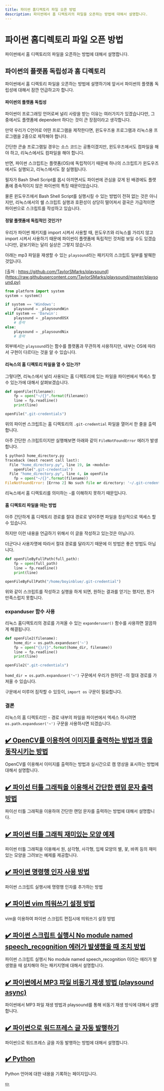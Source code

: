 ```yaml
---
title: 파이썬 홈디렉토리 파일 오픈 방법
description: 파이썬에서 홈 디렉토리의 파일을 오픈하는 방법에 대해서 설명합니다.
---
```



파이썬 홈디렉토리 파일 오픈 방법
===


파이썬에서 홈 디렉토리의 파일을 오픈하는 방법에 대해서 설명합니다.


파이썬의 플랫폼 독립성과 홈 디렉토리
---


파이썬에서 홈 디렉토리 파일을 오픈하는 방법에 설명하기에 앞서서 
파이썬의 플랫폼 독립성에 대해서 잠깐 언급하고자 합니다. 


#### 파이썬의 플랫폼 독립성


파이썬이 프로그래밍 언어로써 널리 사랑을 받는 이유는 
여러가지가 있겠습니다만, 
그 중에서도 플랫폼에 dependent 하다는 것이 큰 장점이라고 생각합니다. 


만약 우리가 C언어로 어떤 프로그램을 제작한다면, 
윈도우즈용 프로그램과 리눅스용 프로그램을 2중으로 제작해야 합니다. 


간단한 콘솔 프로그램일 경우는 소스 코드는 공통이겠지만, 
윈도우즈에서도 컴파일을 해야 하고, 리눅스에서도 컴파일을 해야 합니다. 


반면, 파이썬 스크립트는 플랫폼(OS)에 독립적이기 때문에 
하나의 스크립트가 윈도우즈에서도 실행되고, 
리눅스에서도 잘 실행됩니다. 


필자가 Bash Shell Script를 몹시 아끼면서도 
파이썬에 관심을 갖게 된 배경에도 플랫폼에 종속적이지 않은 
파이썬의 특징 때문이었습니다. 


물론 윈도우즈에서 Bash Shell Script를 실행시킬 수 있는 
방법이 전혀 없는 것은 아니지만, 
리눅스에서의 쉘 스크립트 실행과 호환성이 상당히 떨어져서 
결국은 가급적이면 파이썬으로 스크립트를 작성하고 있습니다. 


#### 정말 플랫폼에 독립적인 것인가?


우리가 파이썬 패키지를 import 시켜서 사용할 때, 
윈도우즈와 리눅스를 가리지 않고 import 시켜서 사용하기 때문에 
파이썬이 플랫폼에 독립적인 것처럼 보일 수도 있겠습니다만, 
겉보기와는 달리 실상은 그렇지 않습니다. 


아래는 mp3 파일을 재생할 수 있는 <code>playsound</code>라는 패키지의 
스크립트 일부를 발췌한 것입니다. 


[출처 : https://github.com/TaylorSMarks/playsound](https://raw.githubusercontent.com/TaylorSMarks/playsound/master/playsound.py)


```python
from platform import system
system = system()

if system == 'Windows':
    playsound = _playsoundWin
elif system == 'Darwin':
    playsound = _playsoundOSX
    # 중략
else:
    playsound = _playsoundNix
    # 중략
```


외부에서는 <code>playsound</code>라는 함수를 플랫폼과 무관하게 사용하지만, 
내부는 OS에 따라서 구현이 다르다는 것을 알 수 있습니다. 


#### 리눅스의 홈 디렉토리 파일을 열 수 있는가?


그렇다면, 리눅스에서 널리 사용되는 홈 디렉토리에 있는 파일을 
파이썬에서 엑세스 할 수 있는가에 대해서 살펴보겠습니다. 


```python
def openFile(filename):
    fp = open("~/{}".format(filename))
    line = fp.readline()
    print(line)

openFile(".git-credentials")
```


위의 파이썬 스크립트는 홈 디렉토리의 <code>.git-credential</code> 파일을 
열어서 한 줄을 출력합니다. 


아주 간단한 스크립트이지만 실행해보면 아래와 같이 
<code>FileNotFoundError</code> 에러가 발생합니다. 


```python
$ python3 home_directory.py 
Traceback (most recent call last):
  File "home_directory.py", line 19, in <module>
    openFile(".git-credential")
  File "home_directory.py", line 4, in openFile
    fp = open("~/{}".format(filename))
FileNotFoundError: [Errno 2] No such file or directory: '~/.git-credentialis'
```


리눅스에서 홈 디렉토리를 의미하는 <code>~</code>를 
이해하지 못하기 때문입니다. 


#### 홈 디렉토리 파일을 여는 방법


아주 간단하게 홈 디렉토리 경로를 절대 경로로 넣어주면 
파일을 정상적으로 엑세스 할 수 있습니다. 


하지만 이런 내용을 언급하기 위해서 
이 글을 작성하고 있는것은 아닙니다. 


더군다나 사용자명에 따라서 절대 경로를 달라지기 때문에 
이 방법은 좋은 방법도 아닙니다. 


```python
def openFileByFullPath(full_path):
    fp = open(full_path)
    line = fp.readline()
    print(line)

openFileByFullPath("/home/boyinblue/.git-credential")
```


위와 같이 스크립트를 작성하고 실행을 하게 되면, 
원하는 결과를 얻기는 했지만, 뭔가 만족스럽지 못합니다. 


### expanduser 함수 사용


리눅스 홈디렉토리의 경로를 가져올 수 있는 
<code>expanderuser()</code> 함수를 사용하면 깔끔하게 해결됩니다. 


```python
def openFile2(filename):
    home_dir = os.path.expanduser('~')
    fp = open("{}/{}".format(home_dir, filename))
    line = fp.readline()
    print(line)

openFile2(".git-credentials")
```


<code>homd_dir = os.path.expanduser('~')</code> 구문에서 
우리가 원하던 <code>~</code>의 절대 경로를 가져올 수 있습니다. 


구문에서 미루어 짐작할 수 있듯이, <code>import os</code> 구문이 필요합니다. 


### 결론


리눅스의 홈 디렉토리인 <code>~</code> 경로 내부의 파일을 
파이썬에서 엑세스 하시려면 <code>os.path.expanduser('~')</code> 구문을 
사용하시면 되겠습니다. 









[✔️  OpenCV를 이용하여 이미지를 출력하는 방법과 캠을 동작시키는 방법](001.html 'OpenCV를 이용해서 이미지를 출력하는 방법과 실시간으로 캠 영상을 표시하는 방법에 대해')
---


OpenCV를 이용해서 이미지를 출력하는 방법과 실시간으로 캠 영상을 표시하는 방법에 대해서 설명합니다.  


[✔️  파이선 터틀 그래픽을 이용해서 간단한 랜덤 문자 출력 방법](002.html '파이선 터틀 그래픽을 이용하여 간단한 랜덤 문자를 출력하는 방법에 ')
---


파이선 터틀 그래픽을 이용하여 간단한 랜덤 문자를 출력하는 방법에 대해서 설명합니다.


[✔️  파이썬 터틀 그래픽 재미있는 모양 예제](003-python-turtle-graphic-example.html '파이썬 터틀 그래픽을 이용해서 원, 삼각형, 사각형, 입체 모양의 별, 꽃, 바퀴 등의 재미있는 모양을 그려보는 ')
---


파이썬 터틀 그래픽을 이용해서 원, 삼각형, 사각형, 입체 모양의 별, 꽃, 바퀴 등의 재미있는 모양을 그려보는 예제를 제공합니다.


[✔️  파이썬 명령행 인자 사용 방법](003-python-명령행인자.html '파이썬 스크립트 실행시에 명령행 인')
---


파이썬 스크립트 실행시에 명령행 인자를 추가하는 방법


[✔️  파이썬 vim 띄워쓰기 설정 방법](004-python-vim-setting.html 'vim을 이용하여 파이썬 스크립트 편집시에 ')
---


vim을 이용하여 파이썬 스크립트 편집시에 띄워쓰기 설정 방법


[✔️  파이썬 스크립트 실행시 No module named speech_recognition 에러가 발생했을 때 조치 방법](006-python-no-module-speech-recognition.html '파이썬 스크립트 실행시 No module named speech_recognition 이라는 에러가 발생했을 때 설치해야 하는 패키지명에 대')
---


파이썬 스크립트 실행시 No module named speech_recognition 이라는 에러가 발생했을 때 설치해야 하는 패키지명에 대해서 설명합니다. 


[✔️  파이썬에서 MP3 파일 비동기 재생 방법 (playsound async)](007-python-playsound.html '파이썬에서 MP3 파일 재생 방법과 playsound를 통해 비동기 재생 방식에 ')
---


파이썬에서 MP3 파일 재생 방법과 playsound를 통해 비동기 재생 방식에 대해서 설명합니다.


[✔️  파이썬으로 워드프레스 글 자동 발행하기](008-python-wordpress-update.html '파이썬으로 워드프레스 글을 자동 발행하는 방법에 ')
---


파이썬으로 워드프레스 글을 자동 발행하는 방법에 대해서 설명합니다.


[✔️  Python](index.html 'Python 언어에 대한 내용을 기록')
---


Python 언어에 대한 내용을 기록하는 페이지입니다.


[✏️ ](https://www.github.com/boyinblue/boyinblue.github.io/edit/main/004_python/005-python-cannot-read-home-directory.md '수정하기')

